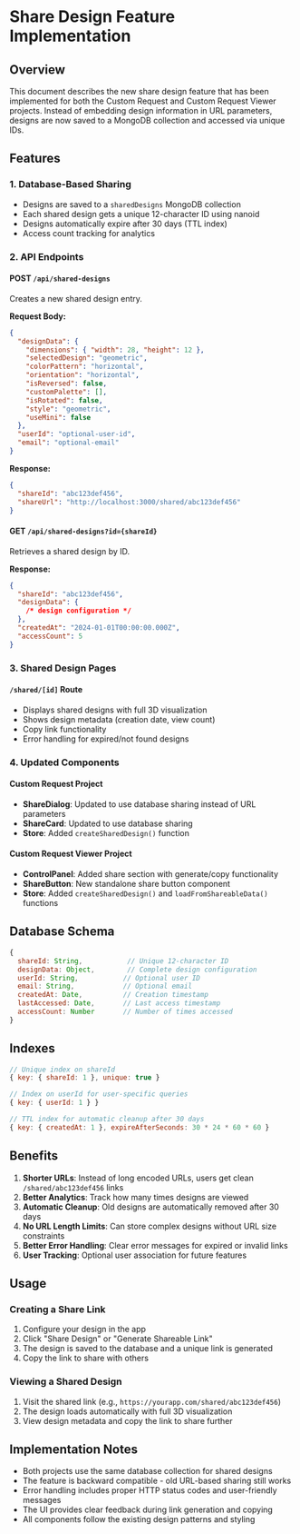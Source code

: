 # Share Design Feature Implementation

## Overview

This document describes the new share design feature that has been implemented for both the Custom Request and Custom Request Viewer projects. Instead of embedding design information in URL parameters, designs are now saved to a MongoDB collection and accessed via unique IDs.

## Features

### 1. Database-Based Sharing

- Designs are saved to a `sharedDesigns` MongoDB collection
- Each shared design gets a unique 12-character ID using nanoid
- Designs automatically expire after 30 days (TTL index)
- Access count tracking for analytics

### 2. API Endpoints

#### POST `/api/shared-designs`

Creates a new shared design entry.

**Request Body:**

```json
{
  "designData": {
    "dimensions": { "width": 28, "height": 12 },
    "selectedDesign": "geometric",
    "colorPattern": "horizontal",
    "orientation": "horizontal",
    "isReversed": false,
    "customPalette": [],
    "isRotated": false,
    "style": "geometric",
    "useMini": false
  },
  "userId": "optional-user-id",
  "email": "optional-email"
}
```

**Response:**

```json
{
  "shareId": "abc123def456",
  "shareUrl": "http://localhost:3000/shared/abc123def456"
}
```

#### GET `/api/shared-designs?id={shareId}`

Retrieves a shared design by ID.

**Response:**

```json
{
  "shareId": "abc123def456",
  "designData": {
    /* design configuration */
  },
  "createdAt": "2024-01-01T00:00:00.000Z",
  "accessCount": 5
}
```

### 3. Shared Design Pages

#### `/shared/[id]` Route

- Displays shared designs with full 3D visualization
- Shows design metadata (creation date, view count)
- Copy link functionality
- Error handling for expired/not found designs

### 4. Updated Components

#### Custom Request Project

- **ShareDialog**: Updated to use database sharing instead of URL parameters
- **ShareCard**: Updated to use database sharing
- **Store**: Added `createSharedDesign()` function

#### Custom Request Viewer Project

- **ControlPanel**: Added share section with generate/copy functionality
- **ShareButton**: New standalone share button component
- **Store**: Added `createSharedDesign()` and `loadFromShareableData()` functions

## Database Schema

```javascript
{
  shareId: String,           // Unique 12-character ID
  designData: Object,        // Complete design configuration
  userId: String,           // Optional user ID
  email: String,            // Optional email
  createdAt: Date,          // Creation timestamp
  lastAccessed: Date,       // Last access timestamp
  accessCount: Number       // Number of times accessed
}
```

## Indexes

```javascript
// Unique index on shareId
{ key: { shareId: 1 }, unique: true }

// Index on userId for user-specific queries
{ key: { userId: 1 } }

// TTL index for automatic cleanup after 30 days
{ key: { createdAt: 1 }, expireAfterSeconds: 30 * 24 * 60 * 60 }
```

## Benefits

1. **Shorter URLs**: Instead of long encoded URLs, users get clean `/shared/abc123def456` links
2. **Better Analytics**: Track how many times designs are viewed
3. **Automatic Cleanup**: Old designs are automatically removed after 30 days
4. **No URL Length Limits**: Can store complex designs without URL size constraints
5. **Better Error Handling**: Clear error messages for expired or invalid links
6. **User Tracking**: Optional user association for future features

## Usage

### Creating a Share Link

1. Configure your design in the app
2. Click "Share Design" or "Generate Shareable Link"
3. The design is saved to the database and a unique link is generated
4. Copy the link to share with others

### Viewing a Shared Design

1. Visit the shared link (e.g., `https://yourapp.com/shared/abc123def456`)
2. The design loads automatically with full 3D visualization
3. View design metadata and copy the link to share further

## Implementation Notes

- Both projects use the same database collection for shared designs
- The feature is backward compatible - old URL-based sharing still works
- Error handling includes proper HTTP status codes and user-friendly messages
- The UI provides clear feedback during link generation and copying
- All components follow the existing design patterns and styling
